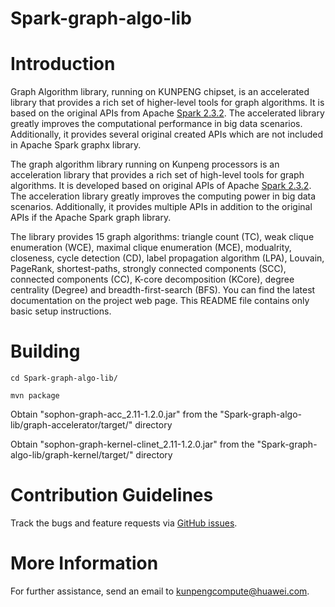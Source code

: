 # Spark-graph-algo-lib



Introduction
============

Graph Algorithm library, running on KUNPENG chipset, is an accelerated library that provides a rich set of higher-level tools for graph algorithms. It is based on the original APIs from Apache  [Spark 2.3.2](https://github.com/apache/spark/tree/v2.3.2). The accelerated library greatly improves the computational performance in big data scenarios. Additionally, it provides several original created APIs which are not included in Apache Spark graphx library.

The graph algorithm library running on Kunpeng processors is an acceleration library that provides a rich set of high-level tools for graph algorithms. It is developed based on original APIs of Apache [Spark 2.3.2](https://github.com/apache/spark/tree/v2.3.2). The acceleration library greatly improves the computing power in big data scenarios. Additionally, it provides multiple APIs in addition to the original APIs if the Apache Spark graph library.

The library provides 15 graph algorithms: triangle count (TC), weak clique enumeration (WCE), maximal clique enumeration (MCE), modualrity, closeness, cycle detection (CD), label propagation algorithm (LPA), Louvain, PageRank, shortest-paths, strongly connected components (SCC), connected components (CC), K-core decomposition (KCore), degree centrality (Degree) and breadth-first-search (BFS). You can find the latest documentation on the project web page. This README file contains only basic setup instructions.





Building
========

    cd Spark-graph-algo-lib/
 
    mvn package

 Obtain "sophon-graph-acc_2.11-1.2.0.jar" from the "Spark-graph-algo-lib/graph-accelerator/target/" directory
 
 Obtain "sophon-graph-kernel-clinet_2.11-1.2.0.jar" from the "Spark-graph-algo-lib/graph-kernel/target/" directory
 


Contribution Guidelines
========

Track the bugs and feature requests via [GitHub issues](https://github.com/kunpengcompute/Spark-graph-algo-lib/issues).

More Information
========

For further assistance, send an email to kunpengcompute@huawei.com.
